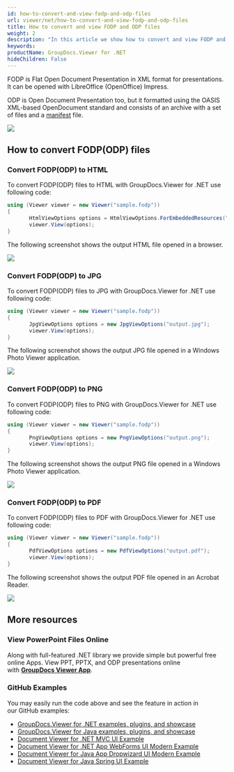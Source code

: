 ```yaml
---
id: how-to-convert-and-view-fodp-and-odp-files
url: viewer/net/how-to-convert-and-view-fodp-and-odp-files
title: How to convert and view FODP and ODP files
weight: 2
description: "In this article we show how to convert and view FODP and ODP files with GroupDocs.Viewer within your .NET applications."
keywords: 
productName: GroupDocs.Viewer for .NET
hideChildren: False
---
```

FODP is Flat Open Document Presentation in XML format for presentations. It can be opened with LibreOffice (OpenOffice) Impress.

ODP is Open Document Presentation too, but it formatted using the OASIS XML-based OpenDocument standard and consists of an archive with a set of files and a [manifest](https://en.wikipedia.org/wiki/Manifest_file) file.

![](viewer/net/images/how-to-convert-and-view-fodp-and-odp-files.png)

## How to convert FODP(ODP) files

### Convert FODP(ODP) to HTML

To convert FODP(ODP) files to HTML with GroupDocs.Viewer for .NET use following code:

```csharp
using (Viewer viewer = new Viewer("sample.fodp"))
{
       HtmlViewOptions options = HtmlViewOptions.ForEmbeddedResources("output.html");
       viewer.View(options);
}
```

The following screenshot shows the output HTML file opened in a browser.

![](viewer/net/images/how-to-convert-and-view-fodp-and-odp-files_1.png)

### Convert FODP(ODP) to JPG

To convert FODP(ODP) files to JPG with GroupDocs.Viewer for .NET use following code: 

```csharp
using (Viewer viewer = new Viewer("sample.fodp"))
{
       JpgViewOptions options = new JpgViewOptions("output.jpg");
       viewer.View(options);
}
```

The following screenshot shows the output JPG file opened in a Windows Photo Viewer application.

![](viewer/net/images/how-to-convert-and-view-fodp-and-odp-files_2.png)

### Convert FODP(ODP) to PNG

To convert FODP(ODP) files to PNG with GroupDocs.Viewer for .NET use following code:

```csharp
using (Viewer viewer = new Viewer("sample.fodp"))
{
       PngViewOptions options = new PngViewOptions("output.png");
       viewer.View(options);
}
```

The following screenshot shows the output PNG file opened in a Windows Photo Viewer application.

![](viewer/net/images/how-to-convert-and-view-fodp-and-odp-files_3.png)

### Convert FODP(ODP) to PDF

To convert FODP(ODP) files to PDF with GroupDocs.Viewer for .NET use following code:

```csharp
using (Viewer viewer = new Viewer("sample.fodp"))
{
       PdfViewOptions options = new PdfViewOptions("output.pdf");
       viewer.View(options);
}
```

The following screenshot shows the output PDF file opened in an Acrobat Reader.

![](viewer/net/images/how-to-convert-and-view-fodp-and-odp-files_4.png)

## More resources

### View PowerPoint Files Online

Along with full-featured .NET library we provide simple but powerful free online Apps.
View PPT, PPTX, and ODP presentations online with **[GroupDocs Viewer App](https://products.groupdocs.app/viewer/powerpoint)**.

### GitHub Examples

You may easily run the code above and see the feature in action in our GitHub examples:

* [GroupDocs.Viewer for .NET examples, plugins, and showcase](https://github.com/groupdocs-viewer/GroupDocs.Viewer-for-.NET)
* [GroupDocs.Viewer for Java examples, plugins, and showcase](https://github.com/groupdocs-viewer/GroupDocs.Viewer-for-Java)
* [Document Viewer for .NET MVC UI Example](https://github.com/groupdocs-viewer/GroupDocs.Viewer-for-.NET-MVC)
* [Document Viewer for .NET App WebForms UI Modern Example](https://github.com/groupdocs-viewer/GroupDocs.Viewer-for-.NET-WebForms)
* [Document Viewer for Java App Dropwizard UI Modern Example](https://github.com/groupdocs-viewer/GroupDocs.Viewer-for-Java-Dropwizard)
* [Document Viewer for Java Spring UI Example](https://github.com/groupdocs-viewer/GroupDocs.Viewer-for-Java-Spring)
